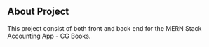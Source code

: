 ## About Project

This project consist of both front and back end for the MERN Stack Accounting App - CG Books.
